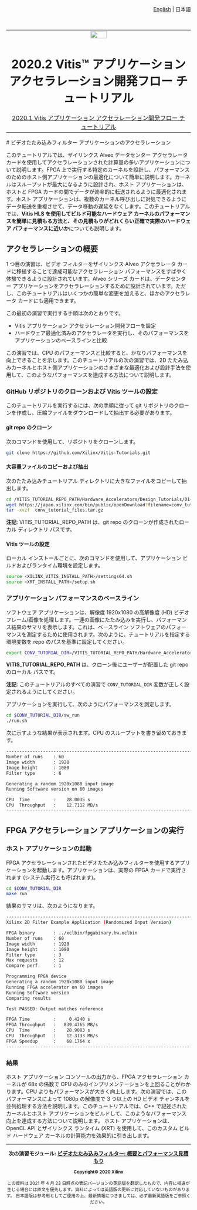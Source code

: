 <p align="right"><a href="/../../../../README.md">English</a> | 日本語</p>
﻿<table class="sphinxhide">

 <tr>
   <td align="center"><img src="https://japan.xilinx.com/content/dam/xilinx/imgs/press/media-kits/corporate/xilinx-logo.png" width="30%"/><h1>2020.2 Vitis™ アプリケーション アクセラレーション開発フロー チュートリアル</h1><a href="https://github.com/Xilinx/Vitis-Tutorials/tree/2020.1">2020.1 Vitis アプリケーション アクセラレーション開発フロー チュートリアル</a></td>
 </tr>

</table>
# ビデオたたみ込みフィルター アプリケーションのアクセラレーション

このチュートリアルでは、ザイリンクス Alveo データセンター アクセラレータ カードを使用してアクセラレーションされた計算量の多いアプリケーションについて説明します。FPGA 上で実行する特定のカーネルを設計し、パフォーマンスのためのホスト側アプリケーションの最適化について簡単に説明します。カーネルはスループットが最大になるように設計され、ホスト アプリケーションは、ホストと FPGA カードの間でデータが効率的に転送されるように最適化されます。ホスト アプリケーションは、複数のカーネル呼び出しに対処できるようにデータ転送を重複させて、データ移動の遅延をなくします。このチュートリアルでは、**Vitis HLS を使用してビルド可能なハードウェア カーネルのパフォーマンスを簡単に見積もる方法と、その見積もりがどれくらい正確で実際のハードウェア パフォーマンスに近いか**についても説明します。

## アクセラレーションの概要

1 つ目の演習は、ビデオ フィルターをザイリンクス Alveo アクセラレータ カードに移植することで達成可能なアクセラレーション パフォーマンスをすばやく体験できるように設計されています。Alveo シリーズ カードは、データセンター アプリケーションをアクセラレーションするために設計されています。ただし、このチュートリアルはいくつかの簡単な変更を加えると、ほかのアクセラレータ カードにも適用できます。

この最初の演習で実行する手順は次のとおりです。

- Vitis アプリケーション アクセラレーション開発フローを設定
- ハードウェア最適化済みのアクセラレータを実行し、そのパフォーマンスをアプリケーションのベースラインと比較

この演習では、CPU のパフォーマンスと比較すると、かなりパフォーマンスを向上できることを示します。このチュートリアルの次の演習では、2D たたみ込みカーネルとホスト側アプリケーションのさまざまな最適化および設計手法を使用して、このようなパフォーマンスを達成する方法について説明します。

### GitHub リポジトリのクローンおよび Vitis ツールの設定

このチュートリアルを実行するには、次の手順に従って git リポジトリのクローンを作成し、圧縮ファイルをダウンロードして抽出する必要があります。

#### git repo のクローン

次のコマンドを使用して、リポジトリをクローンします。

```bash
git clone https://github.com/Xilinx/Vitis-Tutorials.git
```

#### 大容量ファイルのコピーおよび抽出

次のたたみ込みチュートリアル ディレクトリに大きなファイルをコピーして抽出します。

```bash
cd /VITIS_TUTORIAL_REPO_PATH/Hardware_Accelerators/Design_Tutorials/01-convolution-tutorial
wget https://japan.xilinx.com/bin/public/openDownload?filename=conv_tutorial_files.tar.gz -O conv_tutorial_files.tar.gz
tar -xvzf  conv_tutorial_files.tar.gz
```

**注記**: VITIS_TUTORIAL_REPO_PATH は、git repo のクローンが作成されたローカル ディレクトリ パスです。

#### Vitis ツールの設定

ローカル インストールごとに、次のコマンドを使用して、アプリケーション ビルドおよびランタイム環境を設定します。

```bash
source <XILINX_VITIS_INSTALL_PATH>/settings64.sh
source <XRT_INSTALL_PATH>/setup.sh
```

### アプリケーション パフォーマンスのベースライン

ソフトウェア アプリケーションは、解像度 1920x1080 の高解像度 (HD) ビデオフレーム/画像を処理します。一連の画像にたたみ込みを実行し、パフォーマンス結果のサマリを表示します。これは、ベースライン ソフトウェアのパフォーマンスを測定するために使用されます。次のように、チュートリアルを指定する環境変数を repo のパスを基準に設定してください。

```bash
export CONV_TUTORIAL_DIR=/VITIS_TUTORIAL_REPO_PATH/Hardware_Accelerators/Design_Tutorials/01-convolution-tutorial
```

**VITIS_TUTORIAL_REPO_PATH** は、クローン後にユーザーが配置した git repo のローカル パスです。

**注記**: このチュートリアルのすべての演習で `CONV_TUTORIAL_DIR` 変数が正しく設定されるようにしてください。

アプリケーションを実行して、次のようにパフォーマンスを測定します。

```bash
cd $CONV_TUTORIAL_DIR/sw_run
./run.sh
```

次に示すような結果が表示されます。CPU のスループットを書き留めておきます。

```bash
----------------------------------------------------------------------------
Number of runs    : 60
Image width       : 1920
Image height      : 1080
Filter type       : 6

Generating a random 1920x1080 input image
Running Software version on 60 images

CPU  Time         :    28.0035 s
CPU  Throughput   :    12.7112 MB/s
----------------------------------------------------------------------------
```

## FPGA アクセラレーション アプリケーションの実行

### ホスト アプリケーションの起動

FPGA アクセラレーションされたビデオたたみ込みフィルターを使用するアプリケーションを起動します。アプリケーションは、実際の FPGA カードで実行されます (システム実行とも呼ばれます)。

```bash
cd $CONV_TUTORIAL_DIR
make run
```

結果のサマリは、次のようになります。

```bash
----------------------------------------------------------------------------
Xilinx 2D Filter Example Application (Randomized Input Version)

FPGA binary       : ../xclbin/fpgabinary.hw.xclbin
Number of runs    : 60
Image width       : 1920
Image height      : 1080
Filter type       : 3
Max requests      : 12
Compare perf.     : 1

Programming FPGA device
Generating a random 1920x1080 input image
Running FPGA accelerator on 60 images
Running Software version
Comparing results

Test PASSED: Output matches reference

FPGA Time         :     0.4240 s
FPGA Throughput   :   839.4765 MB/s
CPU  Time         :    28.9083 s
CPU  Throughput   :    12.3133 MB/s
FPGA Speedup      :    68.1764 x
----------------------------------------------------------------------------
```

### 結果

ホスト アプリケーション コンソールの出力から、FPGA アクセラレーション カーネルが 68x の係数で CPU のみのインプリメンテーションを上回ることがわかります。CPU よりもパフォーマンスが大きく向上します。次の演習では、このパフォーマンスによって 1080p の解像度で 3 つ以上の HD ビデオ チャンネルを並列処理する方法を説明します。このチュートリアルでは、C++ で記述されたカーネルとホスト アプリケーションをビルドして、このようなパフォーマンス向上を達成する方法について説明します。  ホスト アプリケーションは、OpenCL API とザイリンクス ランタイム (XRT) を使用して、このカスタム ビルド ハードウェア カーネルの計算能力を効果的に引き出します。

---------------------------------------

<p align="center"><b>次の演習モジュール: <a href="./lab1_app_introduction_performance_estimation.md">ビデオたたみ込みフィルター: 概要とパフォーマンス見積もり</a><p align="center"><sup>Copyright&copy; 2020 Xilinx</sup></p></b></p>
<p align="center"><sup>この資料は 2021 年 4 月 23 日時点の表記バージョンの英語版を翻訳したもので、内容に相違が生じる場合には原文を優先します。資料によっては英語版の更新に対応していないものがあります。
日本語版は参考用としてご使用の上、最新情報につきましては、必ず最新英語版をご参照ください。</sup></p>
